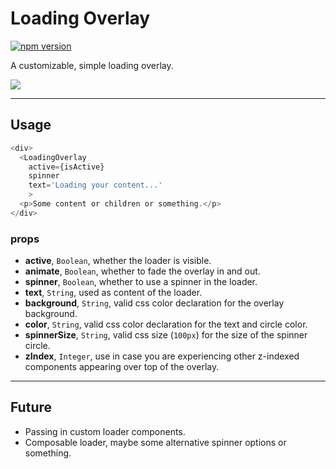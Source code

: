 # Loading Overlay

[![npm version](https://badge.fury.io/js/react-loading-overlay.svg)](https://badge.fury.io/js/react-loading-overlay)

A customizable, simple loading overlay.

![](https://d17oy1vhnax1f7.cloudfront.net/items/1f1V3g0T0u403m3U431n/Screen%20Recording%202016-10-20%20at%2002.29%20PM.gif)

-------

## Usage

```javascript
<div>
  <LoadingOverlay
    active={isActive}
    spinner
    text='Loading your content...'
    >
  <p>Some content or children or something.</p>
</div>
```


### props

+ **active**, `Boolean`, whether the loader is visible.
+ **animate**, `Boolean`, whether to fade the overlay in and out.
+ **spinner**, `Boolean`, whether to use a spinner in the loader.
+ **text**, `String`, used as content of the loader.
+ **background**, `String`, valid css color declaration for the overlay background.
+ **color**, `String`, valid css color declaration for the text and circle color.
+ **spinnerSize**, `String`, valid css size (`100px`) for the size of the spinner circle.
+ **zIndex**, `Integer`, use in case you are experiencing other z-indexed components appearing over top of the overlay.

----

## Future
- Passing in custom loader components. 
- Composable loader, maybe some alternative spinner options or something.
